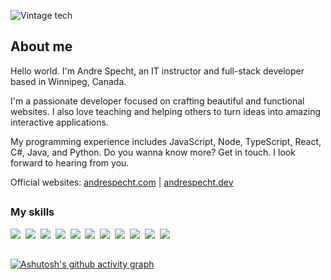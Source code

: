 ![Vintage tech](assets/vintage.jpg "Vintage tech")

## About me

Hello world. I'm Andre Specht, an IT instructor and full-stack developer based
in Winnipeg, Canada.

I'm a passionate developer focused on crafting beautiful and functional 
websites. I also love teaching and helping others to turn ideas into amazing 
interactive applications.

My programming experience includes JavaScript, Node, TypeScript, React,
C#, Java, and Python. Do you wanna know more? Get in touch. I look forward to
hearing from you.

Official websites: <a href="https://andrespecht.com/" target="_blank">andrespecht.com</a> | <a href="https://andrespecht.dev/" target="_blank">andrespecht.dev</a>

##

### My skills

![](https://img.shields.io/badge/code-javascript-informational?style=for-the-badge&logo=javascript&logoColor=white&color=49c8ea)&nbsp;
![](https://img.shields.io/badge/code-node-informational?style=for-the-badge&logo=javascript&logoColor=white&color=49c8ea)&nbsp;
![](https://img.shields.io/badge/code-typescript-informational?style=for-the-badge&logo=typescript&logoColor=white&color=49c8ea)&nbsp;
![](https://img.shields.io/badge/code-react-informational?style=for-the-badge&logo=react&logoColor=white&color=49c8ea)&nbsp;
![](https://img.shields.io/badge/code-c%23-informational?style=for-the-badge&logo=csharp&logoColor=white&color=49c8ea)&nbsp;
![](https://img.shields.io/badge/code-java-informational?style=for-the-badge&logo=java&logoColor=white&color=49c8ea)&nbsp;
![](https://img.shields.io/badge/code-python-informational?style=for-the-badge&logo=python&logoColor=white&color=49c8ea)&nbsp;
![](https://img.shields.io/badge/web-html-informational?style=for-the-badge&logo=html5&logoColor=white&color=49c8ea)&nbsp;
![](https://img.shields.io/badge/web-css-informational?style=for-the-badge&logo=css3&logoColor=white&color=49c8ea)&nbsp;
![](https://img.shields.io/badge/db-mysql-informational?style=for-the-badge&logo=mysql&logoColor=white&color=49c8ea)&nbsp;
![](https://img.shields.io/badge/db-firebase-informational?style=for-the-badge&logo=firebase&logoColor=white&color=49c8ea)

##

[![Ashutosh's github activity graph](https://github-readme-activity-graph.cyclic.app/graph?username=mrspecht&theme=react-dark&hide_border=true)](https://github.com/ashutosh00710/github-readme-activity-graph)

<!---
### My stats

<a href="https://github.com/mrspecht">
  <img height="205px" align="center" src="https://github-readme-stats.vercel.app/api?username=mrspecht&theme=vue&show_icons=true" alt="My GitHub stats" />
</a>
<a href="https://github.com/mrspecht">
  <img align="center" src="https://github-readme-stats.vercel.app/api/top-langs/?username=andrespecht&theme=vue&hide=Ruby&show_icons=true&langs_count=3" alt="My 
  GitHub stats"/>
</a>
--_>